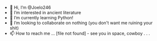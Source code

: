 - 👋 Hi, I’m @Joelo246
- 👀 I’m interested in ancient literature
- 🌱 I’m currently learning Python!
- 💞️ I’m looking to collaborate on nothing (you don't want me ruining your shit)
- 📫 How to reach me ... [file not found] - see you in space, cowboy . . .

<!---
Joelo246/Joelo246 is a ✨ special ✨ repository because its `README.md` (this file) appears on your GitHub profile.
You can click the Preview link to take a look at your changes.
--->

